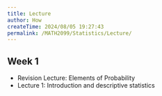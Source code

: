```yaml
---
title: Lecture
author: How
createTime: 2024/08/05 19:27:43
permalink: /MATH2099/Statistics/Lecture/
---
```


<HGlobalLink title="All Statistics Practice Class Exercises" md5="a619f3c979d10b431c62aae2cda67b6a"/>

<div class="how_qb">

## Week 1

- Revision Lecture: Elements of Probability
- Lecture 1: Introduction and descriptive statistics

<p>
<HButton type='Menu' title='Revision Lecture' src='./LectureRevision' />
<HButton type='Menu' title='Lecture 1' src='./Lecture1' />
<HButton type='Menu' title='Practice 1' src='./Practice1' />
</p>

</div>